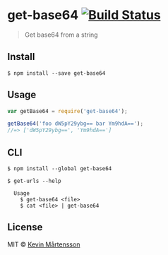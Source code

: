# get-base64 [![Build Status](http://img.shields.io/travis/kevva/get-base64.svg?style=flat)](https://travis-ci.org/kevva/get-base64)

> Get base64 from a string


## Install

```
$ npm install --save get-base64
```


## Usage

```js
var getBase64 = require('get-base64');

getBase64('foo dW5pY29ybg== bar Ym9hdA==');
//=> ['dW5pY29ybg==', 'Ym9hdA==']
```


## CLI

```
$ npm install --global get-base64
```

```
$ get-urls --help

  Usage
    $ get-base64 <file>
    $ cat <file> | get-base64
```


## License

MIT © [Kevin Mårtensson](http://kevinmartensson.com)
